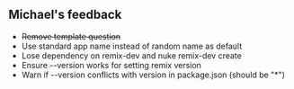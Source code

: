 ## Michael's feedback

- ~~Remove template question~~
- Use standard app name instead of random name as default
- Lose dependency on remix-dev and nuke remix-dev create
- Ensure --version works for setting remix version
- Warn if --version conflicts with version in package.json (should be "\*")
